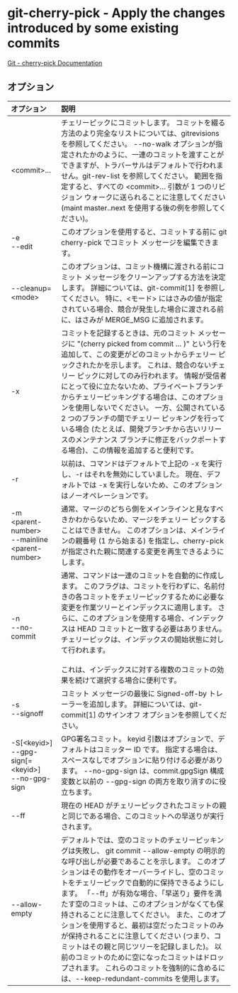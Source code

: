 # git-cherry-pick - Apply the changes introduced by some existing commits

[Git - cherry-pick Documentation](https://git-scm.com/docs/git-cherry-pick)

## オプション

|オプション|説明|
|:--|:--|
|\<commit>…​|チェリーピックにコミットします。 コミットを綴る方法のより完全なリストについては、gitrevisions を参照してください。 --no-walk オプションが指定されたかのように、一連のコミットを渡すことができますが、トラバーサルはデフォルトで行われません。git-rev-list を参照してください。 範囲を指定すると、すべての \<commit>… 引数が 1 つのリビジョン ウォークに送られることに注意してください (maint master..next を使用する後の例を参照してください)。|
|-e<br>--edit|このオプションを使用すると、コミットする前に git cherry-pick でコミット メッセージを編集できます。|
|--cleanup=\<mode>|このオプションは、コミット機構に渡される前にコミット メッセージをクリーンアップする方法を決定します。 詳細については、git-commit[1] を参照してください。 特に、<モード> にはさみの値が指定されている場合、競合が発生した場合に渡される前に、はさみが MERGE_MSG に追加されます。|
|-x|コミットを記録するときは、元のコミット メッセージに "(cherry picked from commit … )" という行を追加して、この変更がどのコミットからチェリー ピックされたかを示します。 これは、競合のないチェリー ピックに対してのみ行われます。 情報が受信者にとって役に立たないため、プライベートブランチからチェリーピッキングする場合は、このオプションを使用しないでください。 一方、公開されている 2 つのブランチの間でチェリー ピッキングを行っている場合 (たとえば、開発ブランチから古いリリースのメンテナンス ブランチに修正をバックポートする場合)、この情報を追加すると便利です。|
|-r|以前は、コマンドはデフォルトで上記の -x を実行し、-r はそれを無効にしていました。 現在、デフォルトでは -x を実行しないため、このオプションはノーオペレーションです。|
|-m \<parent-number><br>--mainline \<parent-number>|通常、マージのどちら側をメインラインと見なすべきかわからないため、マージをチェリー ピックすることはできません。 このオプションは、メインラインの親番号 (1 から始まる) を指定し、cherry-pick が指定された親に関連する変更を再生できるようにします。|
|-n<br>--no-commit|通常、コマンドは一連のコミットを自動的に作成します。 このフラグは、コミットを行わずに、名前付きの各コミットをチェリーピックするために必要な変更を作業ツリーとインデックスに適用します。 さらに、このオプションを使用する場合、インデックスは HEAD コミットと一致する必要はありません。 チェリーピックは、インデックスの開始状態に対して行われます。<br><br>これは、インデックスに対する複数のコミットの効果を続けて選択する場合に便利です。|
|-s<br>--signoff|コミット メッセージの最後に Signed-off-by トレーラーを追加します。 詳細については、git-commit[1] のサインオフ オプションを参照してください。|
|-S[\<keyid>]<br>--gpg-sign[=\<keyid>]<br>--no-gpg-sign|GPG署名コミット。 keyid 引数はオプションで、デフォルトはコミッター ID です。 指定する場合は、スペースなしでオプションに貼り付ける必要があります。 --no-gpg-sign は、commit.gpgSign 構成変数と以前の --gpg-sign の両方を取り消すのに役立ちます。|
|--ff|現在の HEAD がチェリーピックされたコミットの親と同じである場合、このコミットへの早送りが実行されます。|
|--allow-empty|デフォルトでは、空のコミットのチェリーピッキングは失敗し、 git commit --allow-empty の明示的な呼び出しが必要であることを示します。 このオプションはその動作をオーバーライドし、空のコミットをチェリーピックで自動的に保持できるようにします。 「--ff」が有効な場合、「早送り」要件を満たす空のコミットは、このオプションがなくても保持されることに注意してください。 また、このオプションを使用すると、最初は空だったコミットのみが保持されることに注意してください (つまり、コミットはその親と同じツリーを記録しました)。 以前のコミットのために空になったコミットはドロップされます。 これらのコミットを強制的に含めるには、--keep-redundant-commits を使用します。|
